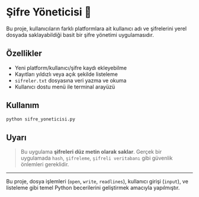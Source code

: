 # Şifre Yöneticisi 🔐

Bu proje, kullanıcıların farklı platformlara ait kullanıcı adı ve şifrelerini yerel dosyada saklayabildiği basit bir şifre yönetimi uygulamasıdır.

## Özellikler
- Yeni platform/kullanıcı/şifre kaydı ekleyebilme
- Kayıtları yıldızlı veya açık şekilde listeleme
- `sifreler.txt` dosyasına veri yazma ve okuma
- Kullanıcı dostu menü ile terminal arayüzü

## Kullanım
```bash
python sifre_yoneticisi.py
```

## Uyarı
> Bu uygulama **şifreleri düz metin olarak saklar**. Gerçek bir uygulamada `hash`, `şifreleme`, `şifreli veritabanı` gibi güvenlik önlemleri gereklidir.

---

Bu proje, dosya işlemleri (`open`, `write`, `readlines`), kullanıcı girişi (`input`), ve listeleme gibi temel Python becerilerini geliştirmek amacıyla yapılmıştır.
